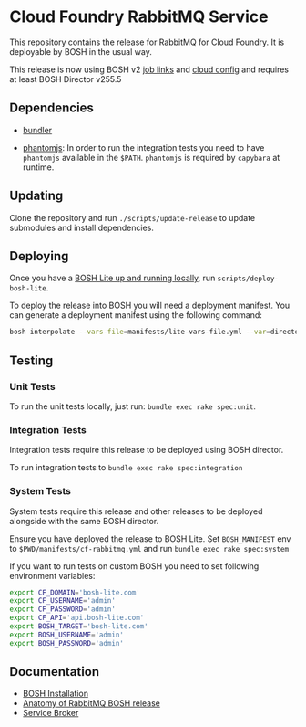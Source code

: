 # Cloud Foundry RabbitMQ Service

This repository contains the release for RabbitMQ for Cloud Foundry.
It is deployable by BOSH in the usual way.

This release is now using BOSH v2 [job links](https://bosh.io/docs/links.html) and [cloud config](https://bosh.io/docs/cloud-config.html) and requires at least BOSH Director v255.5

## Dependencies

- [bundler](http://bundler.io/)

- [phantomjs](http://phantomjs.org/): In order to run the integration tests you need to have `phantomjs` available in the `$PATH`. `phantomjs` is required by `capybara` at runtime.

## Updating

Clone the repository and run `./scripts/update-release` to update submodules and install dependencies.

## Deploying

Once you have a [BOSH Lite up and running locally](https://github.com/cloudfoundry/bosh-lite), run `scripts/deploy-bosh-lite`.

To deploy the release into BOSH you will need a deployment manifest. You can generate a deployment manifest using the following command:
```bash
bosh interpolate --vars-file=manifests/lite-vars-file.yml --var=director-uuid=$(bosh status --uuid) manifests/cf-rabbitmq-server-only-template.yml > manifests/cf-rabbitmq.yml
```

## Testing

### Unit Tests

To run the unit tests locally, just run: `bundle exec rake spec:unit`.

### Integration Tests
Integration tests require this release to be deployed using BOSH director.

To run integration tests to `bundle exec rake spec:integration`

### System Tests
System tests require this release and other releases to be deployed alongside with the same BOSH director.

Ensure you have deployed the release to BOSH Lite. Set `BOSH_MANIFEST` env to `$PWD/manifests/cf-rabbitmq.yml` and run `bundle exec rake spec:system`

If you want to run tests on custom BOSH you need to set following environment variables:

```sh
export CF_DOMAIN='bosh-lite.com'
export CF_USERNAME='admin'
export CF_PASSWORD='admin'
export CF_API='api.bosh-lite.com'
export BOSH_TARGET='bosh-lite.com'
export BOSH_USERNAME='admin'
export BOSH_PASSWORD='admin'
```

## Documentation

 * [BOSH Installation](docs/bosh_install.md)
 * [Anatomy of RabbitMQ BOSH release](docs/bosh_rabbitmq.md)
 * [Service Broker](docs/service_broker.md)
